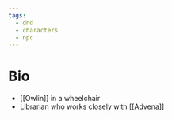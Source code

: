 ```yaml
---
tags:
  - dnd
  - characters
  - npc
---
```

# Bio
- [[Owlin]] in a wheelchair
- Librarian who works closely with [[Advena]]